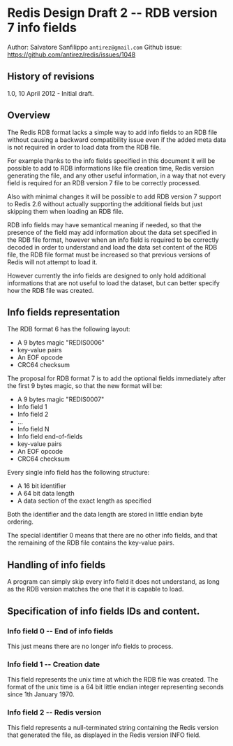 # Redis Design Draft 2 -- RDB version 7 info fields

Author: Salvatore Sanfilippo `antirez@gmail.com`
Github issue: https://github.com/antirez/redis/issues/1048

## History of revisions

1.0, 10 April 2012 - Initial draft.

## Overview

The Redis RDB format lacks a simple way to add info fields to an RDB file
without causing a backward compatibility issue even if the added meta data
is not required in order to load data from the RDB file.

For example thanks to the info fields specified in this document it will
be possible to add to RDB informations like file creation time, Redis version
generating the file, and any other useful information, in a way that not
every field is required for an RDB version 7 file to be correctly processed.

Also with minimal changes it will be possible to add RDB version 7 support to
Redis 2.6 without actually supporting the additional fields but just skipping
them when loading an RDB file.

RDB info fields may have semantical meaning if needed, so that the presence
of the field may add information about the data set specified in the RDB
file format, however when an info field is required to be correctly decoded
in order to understand and load the data set content of the RDB file, the
RDB file format must be increased so that previous versions of Redis will not
attempt to load it.

However currently the info fields are designed to only hold additional
informations that are not useful to load the dataset, but can better specify
how the RDB file was created.

## Info fields representation

The RDB format 6 has the following layout:

* A 9 bytes magic "REDIS0006"
* key-value pairs
* An EOF opcode
* CRC64 checksum

The proposal for RDB format 7 is to add the optional fields immediately
after the first 9 bytes magic, so that the new format will be:

* A 9 bytes magic "REDIS0007"
* Info field 1
* Info field 2
* ...
* Info field N
* Info field end-of-fields
* key-value pairs
* An EOF opcode
* CRC64 checksum

Every single info field has the following structure:

* A 16 bit identifier
* A 64 bit data length
* A data section of the exact length as specified

Both the identifier and the data length are stored in little endian byte
ordering.

The special identifier 0 means that there are no other info fields, and that
the remaining of the RDB file contains the key-value pairs.

## Handling of info fields

A program can simply skip every info field it does not understand, as long
as the RDB version matches the one that it is capable to load.

## Specification of info fields IDs and content.

### Info field 0 -- End of info fields

This just means there are no longer info fields to process.

### Info field 1 -- Creation date

This field represents the unix time at which the RDB file was created.
The format of the unix time is a 64 bit little endian integer representing
seconds since 1th January 1970.

### Info field 2 -- Redis version

This field represents a null-terminated string containing the Redis version
that generated the file, as displayed in the Redis version INFO field.

